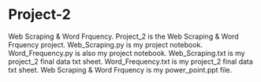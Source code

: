 # Project-2
Web Scraping & Word Frquency.
Project_2 is the Web Scraping & Word Frquency  project.
Web_Scraping.py is my project notebook. 
Word_Frequency.py is also my project notebook. 
Web_Scraping.txt is my project_2 final data txt sheet.
Word_Frequency.txt is my project_2 final data txt sheet.
Web Scraping & Word Frquency is my power_point.ppt file.
